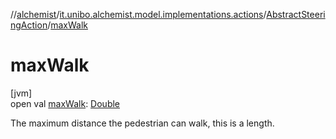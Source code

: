 //[alchemist](../../../index.md)/[it.unibo.alchemist.model.implementations.actions](../index.md)/[AbstractSteeringAction](index.md)/[maxWalk](max-walk.md)

# maxWalk

[jvm]\
open val [maxWalk](max-walk.md): [Double](https://kotlinlang.org/api/latest/jvm/stdlib/kotlin/-double/index.html)

The maximum distance the pedestrian can walk, this is a length.
